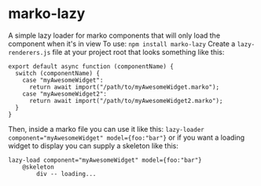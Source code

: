 # marko-lazy
A simple lazy loader for marko components that will only load the component when it's in view
To use: `npm install marko-lazy`
Create a `lazy-renderers.js` file at your project root that looks something like this:
```
export default async function (componentName) {
  switch (componentName) {
    case "myAwesomeWidget":
      return await import("/path/to/myAwesomeWidget.marko");
    case "myAwesomeWidget2":
      return await import("/path/to/myAwesomeWidget2.marko");
  }
}
```
Then, inside a marko file you can use it like this:
`lazy-loader component="myAwesomeWidget" model={foo:"bar"}`
or if you want a loading widget to display you can supply a skeleton like this:
```
lazy-load component="myAwesomeWidget" model={foo:"bar"}
    @skeleton
        div -- loading...
```